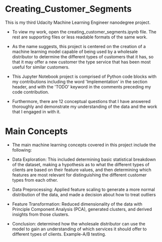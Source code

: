 # Creating_Customer_Segments
This is my third Udacity Machine Learning Engineer nanodegree project.

- To view my work, open the creating_customer_segments.ipynb file. The rest are supporting files or less readable formats of the same work.

- As the name suggests, this project is centered on the creation of a machine learning model capable of being used by a wholesale distributor to determine the different types of customers that it has, so that it may offer a new customer the type service that has been most useful for similar customers.

- This Jupyter Notebook project is comprised of Python code blocks with my contributions including the word 'Implementation' in the section header, and with the 'TODO' keyword in the comments preceding my code contribution. 

- Furthermore, there are 12 conceptual questions that I have answered thoroughly and demonstrate my understanding of the data and the work that I engaged in with it.

# Main Concepts
- The main machine learning concepts covered in this project include the following:

- Data Exploration: This included determining basic statistical breakdown of the dataset, making a hypothesis as to what the different types of clients are based on their feature values, and then determining which features are most relevant for distinguishing the different customer types from each other.
- Data Preprocessing: Applied feature scaling to generate a more normal distribution of the data, and made a decision about how to treat outliers
- Feature Transformation: Reduced dimensionality of the data with Principle Component Analysis (PCA), generated clusters, and derived insights from those clusters.
- Conclusion: determined how the wholesale distributor can use the model to gain an understanding of which services it should offer to different types of clients. Example-A/B testing.
